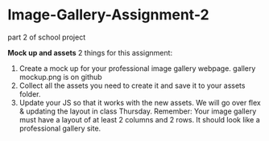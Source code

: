 # Image-Gallery-Assignment-2
part 2 of school project

**Mock up and assets**
2 things for this assignment:
1. Create a mock up for your professional image gallery webpage.
  gallery mockup.png is on github
2. Collect all the assets you need to create it and save it to your assets folder.
3. Update your JS so that it works with the new assets.  We will go over flex & updating the layout in class Thursday.
Remember: Your image gallery must have a layout of at least 2 columns and 2 rows.  It should look like a professional gallery site.

